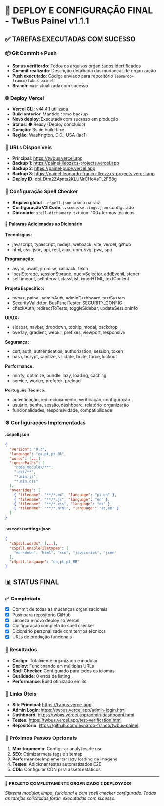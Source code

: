 # 🚀 DEPLOY E CONFIGURAÇÃO FINAL - TwBus Painel v1.1.1

## ✅ TAREFAS EXECUTADAS COM SUCESSO

### 📦 Git Commit e Push
- **Status verificado**: Todos os arquivos organizados identificados
- **Commit realizado**: Descrição detalhada das mudanças de organização
- **Push executado**: Código enviado para repositório `leonardo-franco/twbus-painel`
- **Branch**: `main` atualizada com sucesso

### 🌐 Deploy Vercel
- **Vercel CLI**: v44.4.1 utilizada
- **Build anterior**: Mantido como backup
- **Novo deploy**: Executado com sucesso em produção
- **Status**: ● Ready (Deploy concluído)
- **Duração**: 3s de build time
- **Região**: Washington, D.C., USA (iad1)

### 🔗 URLs Disponíveis
- **Principal**: https://twbus.vercel.app
- **Backup 1**: https://painel-lleozzxs-projects.vercel.app
- **Backup 2**: https://painel-puce.vercel.app
- **Backup 3**: https://painel-leonardo-franco-lleozzxs-projects.vercel.app
- **Deploy ID**: dpl_Dtm2ZApnts2KLUMrCHoXsTL2F68g

### 📝 Configuração Spell Checker
- **Arquivo global**: `.cspell.json` criado na raiz
- **Configuração VS Code**: `.vscode/settings.json` configurado
- **Dicionário**: `spell-dictionary.txt` com 100+ termos técnicos

#### 🎯 Palavras Adicionadas ao Dicionário

**Tecnologias:**
- javascript, typescript, nodejs, webpack, vite, vercel, github
- html, css, json, api, rest, ajax, dom, svg, pwa, spa

**Programação:**
- async, await, promise, callback, fetch
- localStorage, sessionStorage, querySelector, addEventListener
- setTimeout, setInterval, classList, innerHTML, textContent

**Projeto Específico:**
- twbus, painel, adminAuth, adminDashboard, testSystem
- SecurityValidator, BusPanelTester, SECURITY_CONFIG
- checkAuth, redirectToTests, toggleSidebar, updateSessionInfo

**UI/UX:**
- sidebar, navbar, dropdown, tooltip, modal, backdrop
- overlay, gradient, webkit, prefixes, viewport, responsive

**Segurança:**
- csrf, auth, authentication, authorization, session, token
- hash, bcrypt, sanitize, validate, brute, force, lockout

**Performance:**
- minify, optimize, bundle, lazy, loading, caching
- service, worker, prefetch, preload

**Português Técnico:**
- autenticação, redirecionamento, verificação, configuração
- usuário, senha, sessão, dashboard, relatório, organização
- funcionalidades, responsividade, compatibilidade

### ⚙️ Configurações Implementadas

#### .cspell.json
```json
{
  "version": "0.2",
  "language": "en,pt,pt_BR",
  "words": [...],
  "ignorePaths": [
    "node_modules/**",
    ".git/**",
    "*.min.js",
    "*.min.css"
  ],
  "overrides": [
    { "filename": "**/*.md", "language": "pt,en" },
    { "filename": "**/*.js", "language": "en" },
    { "filename": "**/*.css", "language": "en" },
    { "filename": "**/*.html", "language": "pt,en" }
  ]
}
```

#### .vscode/settings.json
```json
{
  "cSpell.words": [...],
  "cSpell.enableFiletypes": [
    "markdown", "html", "css", "javascript", "json"
  ],
  "cSpell.language": "en,pt,pt_BR"
}
```

## 📊 STATUS FINAL

### ✅ Completado
- [x] Commit de todas as mudanças organizacionais
- [x] Push para repositório GitHub
- [x] Limpeza e novo deploy no Vercel
- [x] Configuração completa do spell checker
- [x] Dicionário personalizado com termos técnicos
- [x] URLs de produção funcionais

### 🌟 Resultados
- **Código**: Totalmente organizado e modular
- **Deploy**: Funcionando em múltiplas URLs
- **Spell Checker**: Configurado para todos os idiomas
- **Qualidade**: 0 erros de linting
- **Performance**: Build otimizado em 3s

### 🔗 Links Úteis
- **Site Principal**: https://twbus.vercel.app
- **Admin Login**: https://twbus.vercel.app/admin-login.html
- **Dashboard**: https://twbus.vercel.app/admin-dashboard.html
- **Testes**: https://twbus.vercel.app/test-verification.html
- **Repositório**: https://github.com/leonardo-franco/twbus-painel

### 🎯 Próximos Passos Opcionais
1. **Monitoramento**: Configurar analytics de uso
2. **SEO**: Otimizar meta tags e sitemap
3. **Performance**: Implementar lazy loading de imagens
4. **Testes**: Adicionar testes automatizados E2E
5. **CDN**: Configurar CDN para assets estáticos

---

**🎉 PROJETO COMPLETAMENTE ORGANIZADO E DEPLOYADO!**

*Sistema modular, limpo, funcional e com spell checker configurado.*
*Todas as tarefas solicitadas foram executadas com sucesso.*
